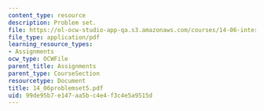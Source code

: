 ```yaml
---
content_type: resource
description: Problem set.
file: https://ol-ocw-studio-app-qa.s3.amazonaws.com/courses/14-06-intermediate-macroeconomic-theory-spring-2004/99de95b7e147aa5bc4e4f3c4e5a9515d_14_06problemset5.pdf
file_type: application/pdf
learning_resource_types:
- Assignments
ocw_type: OCWFile
parent_title: Assignments
parent_type: CourseSection
resourcetype: Document
title: 14_06problemset5.pdf
uid: 99de95b7-e147-aa5b-c4e4-f3c4e5a9515d
---
```

